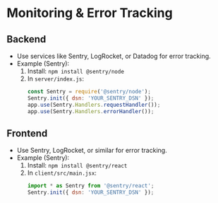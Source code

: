 # Monitoring & Error Tracking

## Backend
- Use services like Sentry, LogRocket, or Datadog for error tracking.
- Example (Sentry):
  1. Install: `npm install @sentry/node`
  2. In `server/index.js`:
     ```js
     const Sentry = require('@sentry/node');
     Sentry.init({ dsn: 'YOUR_SENTRY_DSN' });
     app.use(Sentry.Handlers.requestHandler());
     app.use(Sentry.Handlers.errorHandler());
     ```

## Frontend
- Use Sentry, LogRocket, or similar for error tracking.
- Example (Sentry):
  1. Install: `npm install @sentry/react`
  2. In `client/src/main.jsx`:
     ```js
     import * as Sentry from '@sentry/react';
     Sentry.init({ dsn: 'YOUR_SENTRY_DSN' });
     ``` 